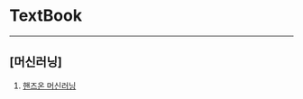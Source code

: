 # TextBook

---
## **[머신러닝]**
1. [핸즈온 머신러닝](https://github.com/ekqlsrla/TextBook/tree/main/HandsOn_MachineLearning)

